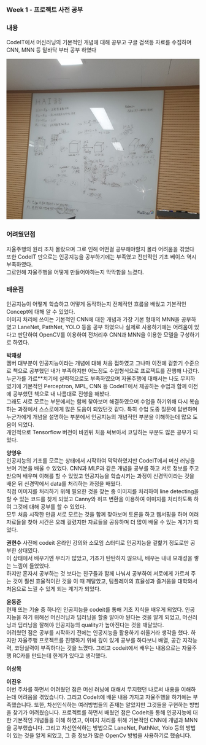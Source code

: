  ### Week 1 - 프로젝트 사전 공부
 ### **내용** 
 CodeIT에서 머신러닝의 기본적인 개념에 대해 공부고 구글 검색등 자료를 수집하며 CNN, MNN 등 밑바닥 부터 공부 하였다   
 
  ![image1](/document/images/image1.jpg)  
 ### **어려웠던점**
  자율주행의 원리 조차 몰랐으며 그로 인해 어떤걸 공부해야할지 몰라 어려움을 겪었다   
 또한 CodeIT 만으로는 인공지능을 공부하기에는 부족였고 전반적인 기초 베이스 역시 부족하였다.    
 그로인해 자율주행을 어떻게 만들어야하는지 막막함을 느겼다.
 
 ### **배운점**  
 인공지능이 어떻게 학습하고 어떻게 동작하는지 전체적인 흐름을 배웠고 기본적인 Concept에 대해 알 수 있었다.   
 이미지 처리에 쓰이는 기본적인 CNN에 대한 개념과 가장 기본 형태의 MNN을 공부하였고 LaneNet, PathNet, YOLO 등을 공부 하였으나 
 실제로 사용하기에는 어려움이 있다고 판단하여 OpenCV를 이용하여 전처리후 CNN과 MNN을 이용한 모델을 구성하기로 하였다.   
 
 **박재성**   
 멤버 대부분이 인공지능이라는 개념에 대해 처음 접하였고 그나마 이전에 겉핡기 수준으로 책으로 공부했던 내가 부족하지만 
 어느정도 수업형식으로 프로젝트를 진행해 나갔다.   
 누군가를 가르**치기에 실력적으로도 부족하였으며 자율주행에 대해서는 나도 무지하였기에 기본적인
 Perceptron, MPL, CNN 등 CodeIT에서 제공하는 수업과 함께 이전에 공부했던 책으로 내 나름대로 진행을 해봤다.   
 그래도 서로 모르는 부분에서는 함께 찾아보며 해결하였으며 수업을 하기위해 다시 복습하는 과정에서 스스로에게 많은 도움이 되었던것 같다.
 특히 수업 도중 질문에 답변하며 누군가에게 개념을 설명하는 부분에서 인공지능의 개념적인 부분을 이해하는데 많으 도움이 되었다.   
 개인적으로 Tensorflow 버전이 바뀐뒤 처음 써보아서 코딩하는 부분도 많은 공부가 되었다.
 
 **양영우**   
 인공지능의 기초를 모르는 상태에서 시작하여 막막하였지만 CodeIT에서 머신 러닝을 보며 기본을 배울 수 있었다.
 CNN과 MLP과 같은 개념을 공부를 하고 서로 정보를 주고 받으며 배우며 이해를 할 수 있었고 인공지능을 학습시키는 과정이 신경막이라는 것을 배운 뒤 신경막에서 data를 처리하는 과정을 배웠다.   
 직접 이미지를 처리하기 위해 필요한 것을 찾는 중 이미지를 처리하여 line detecting을 할 수 있는 코드를 찾게 되었고 
 Canny와 허프 변환을 이용하여 이미지를 처리하도록 하여 그것에 대해 공부를 할 수 있었다.   
 모두 처음 시작한 만큼 서로 모르는 것을 함께 찾아보며 토론을 하고 웹서핑을 하며 여러 자료들을 찾아 시간은 오래 걸렸지만 자료들을 공유하며 더 많이 배울 수 있는 계기가 되었다.
 
 **권현수**
 사전에 codeit 온라인 강의와 소모임 스터디로 인공지능을 겉핥기 정도로만 공부한 상태였다.  
 이 상태에서 배우기엔 무리가 많았고, 기초가 탄탄하지 않으니, 배우는 내내 모래성을 쌓는 느낌이 들었었다.  
 하지만 혼자서 공부하는 것 보다는 친구들과 함께 나눠서 공부하여 서로에게 가르쳐 주는 것이 훨씬 효율적이란 것을 이 때 깨달았고, 팀플레이의 효율성과 즐거움을 대학와서 처음으로 느낄 수 있게 되는 계기가 되었다. 

 **윤동준**  
 현재 뜨는 기술 중 하나인 인공지능을 codeit를 통해 기초 지식을 배우게 되었다. 인공지능을 하기 위해선 머신러닝과 딥러닝을 할줄 알아야 된다는 것을 알게 되었고, 
 머신러닝과 딥러닝을 잘해야 인공지능의 quality가 높아진다는 것을 깨달았다. 
 <br/>어려웠던 점은 공부를 시작하기 전에는 인공지능을 활용하기 쉬울거라 생각을 했다.  하지만 자율주행 프로젝트를 진행하기 위해 깊이 있게 공부를 하다보니 배열, 공간 지각능력,
 코딩실력이 부족하다는 것을 느꼈다. 그리고 codeit에서 배우는 내용으로는 자율주행 RC카를 만드는데 한계가 있다고 생각했다. 
 
 **이상목**  
 
  
 **이진우**  
 이번 주차를 하면서 어려웠던 점은 머신 러닝에 대해서 무지했던 나로써 내용을 이해하는데 어려움을 겪었습니다. 그리고 CodeIt에 배운 내용 가지고 자율주행을 하기에는 부족했습니다. 또한, 차선인식하는 여러방법들의 존재는 알았지만 그것들을 구현하는 방법을 찾기가 어려웠습니다. 프로젝트를 하면서 배웠던 점은 CodeIt을 통해 인공지능에 대한 기본적인 개념들을 이해 하였고, 이미지 처리를 위해 기본적인 CNN에 개념과 MNN을 공부했습니다. 그리고 차선인식하는 방법으로 LaneNet, PathNet, Yolo 등의 방법이 있는 것을 알게 되었고, 그 중 정보가 많은 OpenCv 방법을 사용하기로 했습니다.
